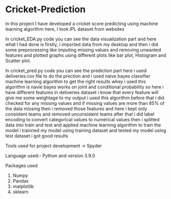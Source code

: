 # Cricket-Prediction
In this project I have developed a cricket score predicting using machine learning algorithm here, I took IPL dataset from websites

In cricket_EDA.py code you can see the data visualization part and here what I had done is firstly, i imported data from my desktop and then i did some preprocessing like
imputing missing values and removing unwanted features and plotted graphs using different plots like bar plot, Histogram and Scatter plot.

In cricket_pred.py code you can see the prediction part here i used deliveries.csv file to do the prection and i used naive bayes classifier machine learning algorithm
to get the right results
whey i used this algorithm is navie bayes works on joint and conditional probability so here i have different features in deliveries dataset i know that every feature
will give me some weightage to my output i used this algorithm
before that i did checked for any missing values and if missing values are more than 85% of the data missing then i removed those features and here i kept only consistent teams
and removed unconsistent teams after that i did label encoding to convert categorical values to numerical values then i splitted data into train and test and applied
machine learning algorithm to train the model i trainned my model using training dataset and tested my model using test dataset i got good results

Tools used for project development
-> Spyder 

Language used:- Python and version 3.9.0

Packages used
1. Numpy
2. Pandas
3. matplotlib
4. sklearn
